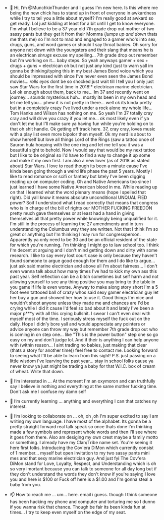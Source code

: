 - 👋 Hi, I’m @MunchkinThunder and I guess I'm new here. Is this where me being the new chick has to stand up in front of everyone in awkardness while I try to tell you a little 
about myself? I'm really good at awkard so get ready. Lol just kidding at least for a bit until I get to know everyone. I'm what I believe to be a 37 year old 7th grade drop out
mother of two sassy pants but they get it from their Momma (*jumps up and down* thats me thats me) so I'm not to mad and engaged to a gamer who's into sex, drugs, guns, and word
games or should I say throat babies. Oh sorry for anyone not down with the youngsters and their slang that means he is an electrican *shrugs* excuse my spelling... 7th grade drop 
out remember but i'm working on it... baby steps. So yeah anyways gamer + sex + drugs + guns = electrican oh but not just any kind (just to warn yall im gonna be thinking/typing 
this in my best James Bond voice which you should be impressed with since I've never even seen the James Bond movies... *rolls eyes* dont be so shocked just wait till I tell you 
I only just saw Star Wars for the first time in 2018!* electrican marine electrician. Lol ok enough about them, back to me... Im 37 and recently went on journey... sounds mysterious
huh... mostly its been in my own head and let me tell you... phew it is not pretty in there... well ok its kinda pretty but in a completely crazy I've lived under a rock alone my
whole life... Tom Hanks and Wilson has nothing on me. So yeah I'm 37 totally cray cray and will drive you crazy if you let me... ok most likely even if ya don't let me but I'll
make sure ya having fun while you're holding on to that oh shit handle. Ok getting off track here. 37, cray cray, loves music with a play list even more bipolor then myself. Ok
my nerd is about to show herself but love all things Lord of the Rings (saw a tattoo once of Sauron hula hooping with the one ring and let me tell you it was a beautiful sight to
behold. Now I would say that would be my next tattoo but I like to be original so I'd have to find a way to change it up some and make it my own first. I am also a new lover (as of
2018 as stated about) Star Wars. I love to read though its been a minute cause I've kinda been going through a weird life phase the past 5 years. Mostly I like to read romance or 
scifi or fantasy but lately I've been digging reading up on computer coding. Oh and Native Americans too since I just learned I have some Native American blood in me. While reading
up on that I learned what the word plenary means (hope I spelled that right). Did yall know it means absolute unconditional UNQUALIFIED power? Soif I understood what I read
correctly that means that congress who is in charge of the bill of rights our MOTHER FUCKING FREEDON pretty much gave themselves or at least had a hand in giving themselves all
that pretty power while knowingly being unqualified for it. I'm still in the process of learning the 27 amendments and in turn understanding the Columbus way they are written. Not
that I think I'm so great or anything but I'm thinking I may run for congressperson. Apparently ya only need to be 30 and be an official resident of the state for which you're 
running. I'm thinking I might go to law school too. I think I'm decent at arguing and I don't mind getting down and dirty with some research. I like to say every lost court case is
only because they haven't found someone to argue good enough for them and I do like to argue... just ask said marine electrician and above all I'm about fairness... I don't
even wanna talk about how many times I've had to kick my own ass this past year. Self reflection can be a bitch sometimes but self harm and not allowing yourself to see any
thing positive you may bring to the table in you game if life is even worse. Anyway to make along story short I'm a 5 foot even tattooed ball of crazy whos said sexy gamer 
electrician guy let her buy a gun and showed her how to use it. Good things I'm nice and wouldn't shoot anyone unless they made me and chances are I'd be crying while I did it 
cause I'd feel so bad about it and lately I've been a major p***y with all this crying bullshit. I swear I can't even deal with myself most of the time. I seriously stress 
myself the fuck out on the daily. Hope I didn'y bore yall and would appreciate any pointers or advice anyone can throw my way but remember 7th grade drop out who is coming in on
step one... like "This is the power button" step one so go easy on my and don't judge lol. And if their is anything I can help anyone with (within reason... I aint trading no babies, just making that clear (thats a story for another time)) feel free to contact me. Looking forward to
seeing what I'll be able to learn from this sight! P.S. just passing on a little wisdom i've learving the past year... stay in school folks cause ya never know ya just might
be trading a baby for that W.I.C. box of cream of wheat. Write that down.

- 👀 I’m interested in ... At the moment I'm an oxymoron and can truthfully say I believe in nothing and everything at the same mother fucking time. Don't ask me I confuse my damn
self
- 🌱 I’m currently learning ... anything and everything I can that catches ny interest.
- 💞️ I’m looking to collaborate on ... oh, oh ,oh I'm super excited to say I am writing my own language. I have most of the alphabet. Its gonna be a pretty straight forward real
talk speak so once thats done I'm thinking made a few symbols and represent whole words and then I'll see where it goes from there. Also am desiging my own crest maybe a family
motto or something. I already have my Clan/Tribe name set. You're seeing it here first folks. Introducing the Cov'era DiMon which currently consist of 1 member... myself but
open invitation to my two sassy pants mini mes and that sexy marine electrician guy. And just fyi The Cov'era DiMon stand for Love, Loyalty, Respect, and Understanding which is
oh so very imortant because you can talk to someone for all day long but if they don't understand the words they don't know if you're saying I love you and here is $100 or Fuck off
here is a $1.00 and I'm gonna steal a baby from you.
- 📫 How to reach me ... um... here. email i guess. though I think someone has been hacking my phone and computer and torturing me so I dunno if you wanna risk that chance. Though
be fair its been kinda fun at times... I try to keep even myself on the edge of my seat.

<!---
MunchkinThunder/MunchkinThunder is a ✨ special ✨ repository because its `README.md` (this file) appears on your GitHub profile.
You can click the Preview link to take a look at your changes.
--->
